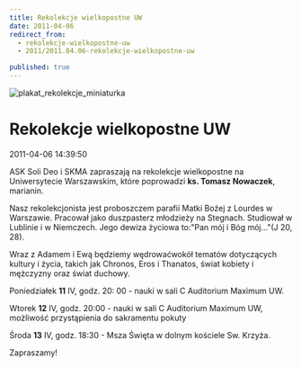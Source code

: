 ```yaml
---
title: Rekolekcje wielkopostne UW
date: 2011-04-06
redirect_from: 
  - rekolekcje-wielkopostne-uw
  - 2011/2011.04.06-rekolekcje-wielkopostne-uw

published: true
---
```



![plakat_rekolekcje_miniaturka](images/stories/plakat_rekolekcje_miniaturka.jpg)

# Rekolekcje wielkopostne UW

<time>2011-04-06 14:39:50</time>


ASK Soli Deo i SKMA zapraszają na rekolekcje wielkopostne na Uniwersytecie Warszawskim,
które poprowadzi **ks. Tomasz Nowaczek**, marianin.
 
Nasz   rekolekcjonista jest proboszczem parafii Matki Boźej z Lourdes w   Warszawie. Pracował jako duszpasterz młodzieży na Stegnach. Studiował w   Lublinie i w Niemczech. Jego dewiza życiowa to:"Pan mój i Bóg mój..."(J   20, 28).
 
Wraz z Adamem i Ewą będziemy wędrowaćwokół tematów   dotyczących kultury i życia, takich jak Chronos, Eros i Thanatos, świat   kobiety i mężczyzny oraz świat duchowy.
 
Poniedziałek **11** IV, godz. 20:
00 - nauki w sali C Auditorium Maximum UW.
 
Wtorek **12** IV, godz. 20:00 - nauki w sali C Auditorium Maximum UW, możliwość przystąpienia do sakramentu pokuty
 
Środa **13** IV, godz. 18:30 - Msza Święta w dolnym kościele Sw. Krzyża.

 Zapraszamy!



<!--CONTENT FROM OLD SERVER (jos before 2013): 
ASK Soli Deo i SKMA zapraszają na rekolekcje wielkopostne na Uniwersytecie Warszawskim,
które poprowadzi **ks. Tomasz Nowaczek**, marianin.
 
Nasz   rekolekcjonista jest proboszczem parafii Matki Boźej z Lourdes w   Warszawie. Pracował jako duszpasterz młodzieży na Stegnach. Studiował w   Lublinie i w Niemczech. Jego dewiza życiowa to:"Pan mój i Bóg mój..."(J   20, 28).
 
Wraz z Adamem i Ewą będziemy wędrowaćwokół tematów   dotyczących kultury i życia, takich jak Chronos, Eros i Thanatos, świat   kobiety i mężczyzny oraz świat duchowy.
 
Poniedziałek **11** IV, godz. 20:00 - nauki w sali C Auditorium Maximum UW.
 
Wtorek **12** IV, godz. 20:00 - nauki w sali C Auditorium Maximum UW, możliwość przystąpienia do sakramentu pokuty
 
Środa **13** IV, godz. 18:30 - Msza Święta w dolnym kościele Sw. Krzyża.

 Zapraszamy!


-->

<!--{{json:{"created_date":"2011-04-06 14:39:50","publish_down":"0000-00-00 00:00:00","id":"120"}}}-->
